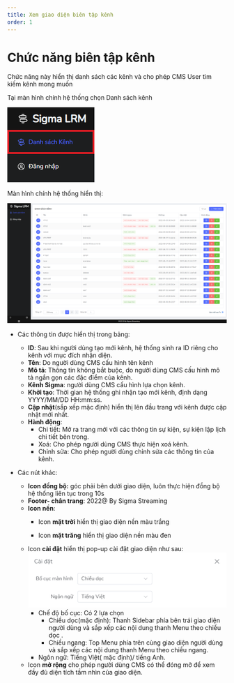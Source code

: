 ```yaml
---
title: Xem giao diện biên tập kênh
order: 1
---
```

# Chức năng biên tập kênh
Chức năng này hiển thị danh sách các kênh và cho phép CMS User tìm kiếm kênh mong muốn  

 Tại màn hình chính hệ thống chọn Danh sách kênh

![](../../images\Sidebar_Channel_List.png)

Màn hình chính hệ thống hiển thị:

![](../../images\UI_channellist.png)

* Các thông tin được hiển thị trong bảng:
     * **ID**: Sau khi người dùng tạo mới kênh, hệ thống sinh ra ID riêng cho kênh với mục đích nhận diện.
     * **Tên**: Do người dùng CMS cấu hình tên kênh
     * **Mô tả**: Thông tin không bắt buộc, do người dùng CMS cấu hình mô tả ngắn gọn các đặc điểm của kênh.
     * **Kênh Sigma**: người dùng CMS cấu hình lựa chọn kênh.
     * **Khởi tạo**: Thời gian hệ thống ghi nhận tạo mới kênh, định dạng YYYY/MM/DD HH:mm:ss.
     * **Cập nhật**(sắp xếp mặc định) hiển thị lên đầu trang với kênh được cập nhật mới nhất.
     * **Hành động**:
        * Chi tiết: Mở ra trang mới với các thông tin sự kiện, sự kiện lập lịch chi tiết bên trong.
        * Xoá: Cho phép người dùng CMS thực hiện xoá kênh.
        * Chỉnh sửa: Cho phép người dùng chỉnh sửa các thông tin của kênh.

* Các nút khác:
     * **Icon đồng bộ:** góc phải bên dưới giao diện, luôn thực hiện đồng bộ hệ thống liên tục trong 10s
     * **Footer- chân trang**: 2022@ By Sigma Streaming
     * **Icon nền**:
         * Icon **mặt trời** hiển thị giao diện nền màu trắng

         * Icon **mặt trăng** hiển thị giao diện nền màu đen
     * Icon **cài đặt** hiển thị pop-up cài đặt giao diện như sau:
       ![](../../images\UI_Popup_Setting.png)
         * Chế độ bố cục: Có 2 lựa chọn 
           *  Chiều dọc(mặc định): Thanh Sidebar phía bên trái giao diện người dùng và sắp xếp các nội dung thanh Menu theo chiều dọc .
           * Chiều ngang:  Top Menu phía trên cùng giao diện người dùng và sắp xếp các nội dung thanh Menu theo chiều ngang.
         * Ngôn ngữ: Tiếng Việt( mặc định)/ tiếng Anh.
     * Icon **mở rộng** cho phép người dùng CMS có thể đóng mở để xem đầy đủ diện tích tầm nhìn của giao diện.


